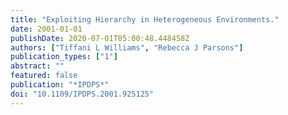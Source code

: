 ```yaml
---
title: "Exploiting Hierarchy in Heterogeneous Environments."
date: 2001-01-01
publishDate: 2020-07-01T05:00:48.448458Z
authors: ["Tiffani L Williams", "Rebecca J Parsons"]
publication_types: ["1"]
abstract: ""
featured: false
publication: "*IPDPS*"
doi: "10.1109/IPDPS.2001.925125"
---
```


